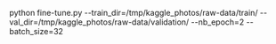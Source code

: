 python fine-tune.py --train_dir=/tmp/kaggle_photos/raw-data/train/ --val_dir=/tmp/kaggle_photos/raw-data/validation/ --nb_epoch=2 --batch_size=32